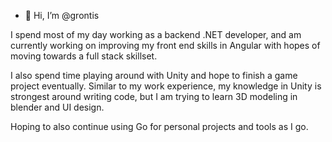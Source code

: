 - 👋 Hi, I’m @grontis

I spend most of my day working as a backend .NET developer, and am currently working on improving my front end skills in Angular with hopes of moving towards a full stack skillset.

I also spend time playing around with Unity and hope to finish a game project eventually. Similar to my work experience, my knowledge in Unity is strongest around writing code, but I am trying to learn 3D modeling in blender and UI design.

Hoping to also continue using Go for personal projects and tools as I go.

<!---
grontis/grontis is a ✨ special ✨ repository because its `README.md` (this file) appears on your GitHub profile.
You can click the Preview link to take a look at your changes.
--->
